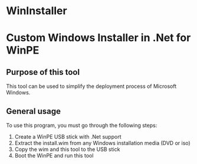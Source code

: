 WinInstaller
============

# Custom Windows Installer in .Net for WinPE

## Purpose of this tool

This tool can be used to simplify the deployment process of Microsoft Windows.

## General usage

To use this program, you must go through the following steps:

  1. Create a WinPE USB stick with .Net support
  2. Extract the install.wim from any Windows installation media (DVD or iso)
  3. Copy the wim and this tool to the USB stick
  4. Boot the WinPE and run this tool
